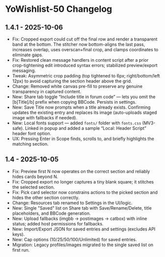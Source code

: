 # YoWishlist-50 Changelog

## 1.4.1 - 2025-10-06
- Fix: Cropped export could cut off the final row and render a transparent band at the bottom. The stitcher now bottom-aligns the last pass, increases overlap, uses overscan+final crop, and clamps coordinates to eliminate gaps.
- Fix: Restored clean message handlers in content script after a prior crop-tightening edit introduced syntax errors; stabilized preview/export messaging.
- Tweak: Asymmetric crop padding (top tightened to 6px; right/bottom/left 12px) to avoid capturing the section header above the grid.
- Change: Removed white canvas pre-fill to preserve any genuine transparency in captured content.
- New: Share tab toggle “Include title in forum code” — lets you omit the [b]Title[/b] prefix when copying BBCode. Persists in settings.
- New: Save Title now prompts when a title already exists. Confirming updates the existing entry and replaces its image (auto-uploads staged image with fallbacks if needed).
- New: Local fonts support — added `fonts/` folder with `fonts.css` (MV3-safe). Linked in popup and added a sample “Local: Header Script” header font option.
- UX: Pressing Enter in Scope finds, scrolls to, and briefly highlights the matching section.

## 1.4 - 2025-10-05
- Fix: Preview first N now operates on the correct section and reliably hides cards beyond N.
- Fix: Cropped export no longer captures a tiny blank square; it stitches the selected section.
- Fix: Pick card selector now constrains actions to the picked section and hides the other section correctly.
- Change: Resources tab renamed to Settings in the UI/logic.
- New: Single "Saved" list on Share tab with Save/Rename/Delete, title placeholders, and BBCode generation.
- New: Upload fallbacks (imgbb → postimages → catbox) with inline status; added host permissions for fallbacks.
- New: Import/Export JSON for saved entries and settings (excludes API keys).
- New: Cap options (10/25/50/100/Unlimited) for saved entries.
- Migration: Legacy profiles/images migrated to the single saved list on first run.
